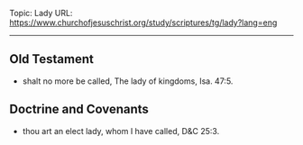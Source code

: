 Topic: Lady
URL: https://www.churchofjesuschrist.org/study/scriptures/tg/lady?lang=eng

---

## Old Testament

- shalt no more be called, The lady of kingdoms, Isa. 47:5.

## Doctrine and Covenants

- thou art an elect lady, whom I have called, D&C 25:3.

